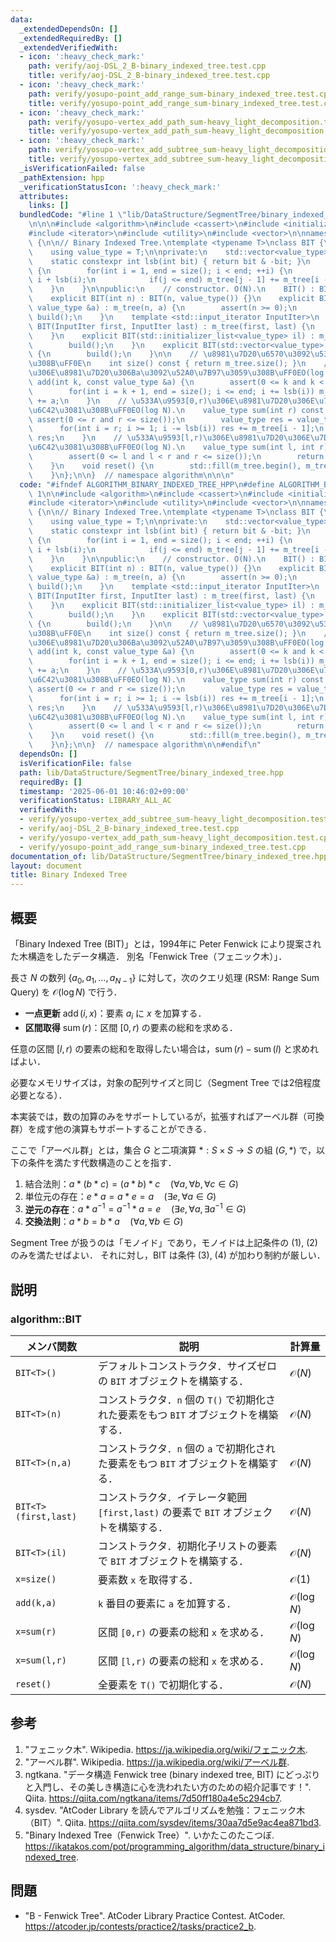 ```yaml
---
data:
  _extendedDependsOn: []
  _extendedRequiredBy: []
  _extendedVerifiedWith:
  - icon: ':heavy_check_mark:'
    path: verify/aoj-DSL_2_B-binary_indexed_tree.test.cpp
    title: verify/aoj-DSL_2_B-binary_indexed_tree.test.cpp
  - icon: ':heavy_check_mark:'
    path: verify/yosupo-point_add_range_sum-binary_indexed_tree.test.cpp
    title: verify/yosupo-point_add_range_sum-binary_indexed_tree.test.cpp
  - icon: ':heavy_check_mark:'
    path: verify/yosupo-vertex_add_path_sum-heavy_light_decomposition.test.cpp
    title: verify/yosupo-vertex_add_path_sum-heavy_light_decomposition.test.cpp
  - icon: ':heavy_check_mark:'
    path: verify/yosupo-vertex_add_subtree_sum-heavy_light_decomposition.test.cpp
    title: verify/yosupo-vertex_add_subtree_sum-heavy_light_decomposition.test.cpp
  _isVerificationFailed: false
  _pathExtension: hpp
  _verificationStatusIcon: ':heavy_check_mark:'
  attributes:
    links: []
  bundledCode: "#line 1 \"lib/DataStructure/SegmentTree/binary_indexed_tree.hpp\"\n\
    \n\n\n#include <algorithm>\n#include <cassert>\n#include <initializer_list>\n\
    #include <iterator>\n#include <utility>\n#include <vector>\n\nnamespace algorithm\
    \ {\n\n// Binary Indexed Tree.\ntemplate <typename T>\nclass BIT {\npublic:\n\
    \    using value_type = T;\n\nprivate:\n    std::vector<value_type> m_tree;\n\n\
    \    static constexpr int lsb(int bit) { return bit & -bit; }\n    void build()\
    \ {\n        for(int i = 1, end = size(); i < end; ++i) {\n            int j =\
    \ i + lsb(i);\n            if(j <= end) m_tree[j - 1] += m_tree[i - 1];\n    \
    \    }\n    }\n\npublic:\n    // constructor. O(N).\n    BIT() : BIT(0) {};\n\
    \    explicit BIT(int n) : BIT(n, value_type()) {}\n    explicit BIT(int n, const\
    \ value_type &a) : m_tree(n, a) {\n        assert(n >= 0);\n        if(a != value_type())\
    \ build();\n    }\n    template <std::input_iterator InputIter>\n    explicit\
    \ BIT(InputIter first, InputIter last) : m_tree(first, last) {\n        build();\n\
    \    }\n    explicit BIT(std::initializer_list<value_type> il) : m_tree(il) {\n\
    \        build();\n    }\n    explicit BIT(std::vector<value_type> &&v) : m_tree(std::move(v))\
    \ {\n        build();\n    }\n\n    // \u8981\u7D20\u6570\u3092\u53D6\u5F97\u3059\
    \u308B\uFF0E\n    int size() const { return m_tree.size(); }\n    // k\u756A\u76EE\
    \u306E\u8981\u7D20\u306Ba\u3092\u52A0\u7B97\u3059\u308B\uFF0EO(log N).\n    void\
    \ add(int k, const value_type &a) {\n        assert(0 <= k and k < size());\n\
    \        for(int i = k + 1, end = size(); i <= end; i += lsb(i)) m_tree[i - 1]\
    \ += a;\n    }\n    // \u533A\u9593[0,r)\u306E\u8981\u7D20\u306E\u7DCF\u548C\u3092\
    \u6C42\u3081\u308B\uFF0EO(log N).\n    value_type sum(int r) const {\n       \
    \ assert(0 <= r and r <= size());\n        value_type res = value_type();\n  \
    \      for(int i = r; i >= 1; i -= lsb(i)) res += m_tree[i - 1];\n        return\
    \ res;\n    }\n    // \u533A\u9593[l,r)\u306E\u8981\u7D20\u306E\u7DCF\u548C\u3092\
    \u6C42\u3081\u308B\uFF0EO(log N).\n    value_type sum(int l, int r) const {\n\
    \        assert(0 <= l and l < r and r <= size());\n        return sum(r) - sum(l);\n\
    \    }\n    void reset() {\n        std::fill(m_tree.begin(), m_tree.end(), value_type());\n\
    \    }\n};\n\n}  // namespace algorithm\n\n\n"
  code: "#ifndef ALGORITHM_BINARY_INDEXED_TREE_HPP\n#define ALGORITHM_BINARY_INDEXED_TREE_HPP\
    \ 1\n\n#include <algorithm>\n#include <cassert>\n#include <initializer_list>\n\
    #include <iterator>\n#include <utility>\n#include <vector>\n\nnamespace algorithm\
    \ {\n\n// Binary Indexed Tree.\ntemplate <typename T>\nclass BIT {\npublic:\n\
    \    using value_type = T;\n\nprivate:\n    std::vector<value_type> m_tree;\n\n\
    \    static constexpr int lsb(int bit) { return bit & -bit; }\n    void build()\
    \ {\n        for(int i = 1, end = size(); i < end; ++i) {\n            int j =\
    \ i + lsb(i);\n            if(j <= end) m_tree[j - 1] += m_tree[i - 1];\n    \
    \    }\n    }\n\npublic:\n    // constructor. O(N).\n    BIT() : BIT(0) {};\n\
    \    explicit BIT(int n) : BIT(n, value_type()) {}\n    explicit BIT(int n, const\
    \ value_type &a) : m_tree(n, a) {\n        assert(n >= 0);\n        if(a != value_type())\
    \ build();\n    }\n    template <std::input_iterator InputIter>\n    explicit\
    \ BIT(InputIter first, InputIter last) : m_tree(first, last) {\n        build();\n\
    \    }\n    explicit BIT(std::initializer_list<value_type> il) : m_tree(il) {\n\
    \        build();\n    }\n    explicit BIT(std::vector<value_type> &&v) : m_tree(std::move(v))\
    \ {\n        build();\n    }\n\n    // \u8981\u7D20\u6570\u3092\u53D6\u5F97\u3059\
    \u308B\uFF0E\n    int size() const { return m_tree.size(); }\n    // k\u756A\u76EE\
    \u306E\u8981\u7D20\u306Ba\u3092\u52A0\u7B97\u3059\u308B\uFF0EO(log N).\n    void\
    \ add(int k, const value_type &a) {\n        assert(0 <= k and k < size());\n\
    \        for(int i = k + 1, end = size(); i <= end; i += lsb(i)) m_tree[i - 1]\
    \ += a;\n    }\n    // \u533A\u9593[0,r)\u306E\u8981\u7D20\u306E\u7DCF\u548C\u3092\
    \u6C42\u3081\u308B\uFF0EO(log N).\n    value_type sum(int r) const {\n       \
    \ assert(0 <= r and r <= size());\n        value_type res = value_type();\n  \
    \      for(int i = r; i >= 1; i -= lsb(i)) res += m_tree[i - 1];\n        return\
    \ res;\n    }\n    // \u533A\u9593[l,r)\u306E\u8981\u7D20\u306E\u7DCF\u548C\u3092\
    \u6C42\u3081\u308B\uFF0EO(log N).\n    value_type sum(int l, int r) const {\n\
    \        assert(0 <= l and l < r and r <= size());\n        return sum(r) - sum(l);\n\
    \    }\n    void reset() {\n        std::fill(m_tree.begin(), m_tree.end(), value_type());\n\
    \    }\n};\n\n}  // namespace algorithm\n\n#endif\n"
  dependsOn: []
  isVerificationFile: false
  path: lib/DataStructure/SegmentTree/binary_indexed_tree.hpp
  requiredBy: []
  timestamp: '2025-06-01 10:46:02+09:00'
  verificationStatus: LIBRARY_ALL_AC
  verifiedWith:
  - verify/yosupo-vertex_add_subtree_sum-heavy_light_decomposition.test.cpp
  - verify/aoj-DSL_2_B-binary_indexed_tree.test.cpp
  - verify/yosupo-vertex_add_path_sum-heavy_light_decomposition.test.cpp
  - verify/yosupo-point_add_range_sum-binary_indexed_tree.test.cpp
documentation_of: lib/DataStructure/SegmentTree/binary_indexed_tree.hpp
layout: document
title: Binary Indexed Tree
---
```



## 概要

「Binary Indexed Tree (BIT)」とは，1994年に Peter Fenwick により提案された木構造をしたデータ構造．
別名「Fenwick Tree（フェニック木）」．

長さ $N$ の数列 $\lbrace a_0, a_1, \ldots, a_{N-1} \rbrace$ に対して，次のクエリ処理 (RSM: Range Sum Query) を $\mathcal{O}(\log N)$ で行う．

- **一点更新** $\operatorname{add}(i,x)$：要素 $a_i$ に $x$ を加算する．
- **区間取得** $\operatorname{sum}(r)$：区間 $[0,r)$ の要素の総和を求める．

任意の区間 $[l,r)$ の要素の総和を取得したい場合は，$\operatorname{sum}(r)-\operatorname{sum}(l)$ と求めればよい．

必要なメモリサイズは，対象の配列サイズと同じ（Segment Tree では2倍程度必要となる）．

本実装では，数の加算のみをサポートしているが，拡張すればアーベル群（可換群）を成す他の演算もサポートすることができる．

ここで「アーベル群」とは，集合 $G$ と二項演算 $\ast : S \times S \rightarrow S$ の組 $(G, \ast)$ で，以下の条件を満たす代数構造のことを指す．

1. 結合法則：$a \ast (b \ast c) = (a \ast b) \ast c \quad (\forall a, \forall b, \forall c \in G)$
1. 単位元の存在：$e \ast a = a \ast e = a \quad (\exists e, \forall a \in G)$
1. **逆元の存在**：$a \ast a^{-1} = a^{-1} \ast a = e \quad (\exists e, \forall a, \exists a^{-1} \in G)$
1. **交換法則**：$a \ast b = b \ast a \quad (\forall a, \forall b \in G)$

Segment Tree が扱うのは「モノイド」であり，モノイドは上記条件の (1), (2) のみを満たせばよい．
それに対し，BIT は条件 (3), (4) が加わり制約が厳しい．


## 説明

### algorithm::BIT

|メンバ関数|説明|計算量|
|---|---|---|
|`BIT<T>()`|デフォルトコンストラクタ．サイズゼロの `BIT` オブジェクトを構築する．|$\mathcal{O}(N)$|
|`BIT<T>(n)`|コンストラクタ．`n` 個の `T()` で初期化された要素をもつ `BIT` オブジェクトを構築する．|$\mathcal{O}(N)$|
|`BIT<T>(n,a)`|コンストラクタ．`n` 個の `a` で初期化された要素をもつ `BIT` オブジェクトを構築する．|$\mathcal{O}(N)$|
|`BIT<T>(first,last)`|コンストラクタ．イテレータ範囲 `[first,last)` の要素で `BIT` オブジェクトを構築する．|$\mathcal{O}(N)$|
|`BIT<T>(il)`|コンストラクタ．初期化子リストの要素で `BIT` オブジェクトを構築する．|$\mathcal{O}(N)$|
|`x=size()`|要素数 `x` を取得する．|$\mathcal{O}(1)$|
|`add(k,a)`|`k` 番目の要素に `a` を加算する．|$\mathcal{O}(\log N)$|
|`x=sum(r)`|区間 `[0,r)` の要素の総和 `x` を求める．|$\mathcal{O}(\log N)$|
|`x=sum(l,r)`|区間 `[l,r)` の要素の総和 `x` を求める．|$\mathcal{O}(\log N)$|
|`reset()`|全要素を `T()` で初期化する．|$\mathcal{O}(N)$|


## 参考

1. "フェニック木". Wikipedia. <https://ja.wikipedia.org/wiki/フェニック木>.
1. "アーベル群". Wikipedia. <https://ja.wikipedia.org/wiki/アーベル群>.
1. ngtkana. "データ構造 Fenwick tree (binary indexed tree, BIT) にどっぷりと入門し、その美しき構造に心を洗われたい方のための紹介記事です！". Qiita. <https://qiita.com/ngtkana/items/7d50ff180a4e5c294cb7>.
1. sysdev. "AtCoder Library を読んでアルゴリズムを勉強：フェニック木（BIT）". Qiita. <https://qiita.com/sysdev/items/30aa7d5e9ac4ea871bd3>.
1. "Binary Indexed Tree（Fenwick Tree）". いかたこのたこつぼ. <https://ikatakos.com/pot/programming_algorithm/data_structure/binary_indexed_tree>.


## 問題

- "B - Fenwick Tree". AtCoder Library Practice Contest. AtCoder. <https://atcoder.jp/contests/practice2/tasks/practice2_b>.
